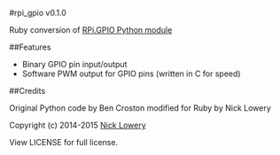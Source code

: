 #rpi_gpio v0.1.0

Ruby conversion of [RPi.GPIO Python module](https://pypi.python.org/pypi/RPi.GPIO)

##Features

- Binary GPIO pin input/output
- Software PWM output for GPIO pins (written in C for speed)

##Credits

Original Python code by Ben Croston modified for Ruby by Nick Lowery

Copyright (c) 2014-2015 [Nick Lowery](https://github.com/ClockVapor)

View LICENSE for full license.
